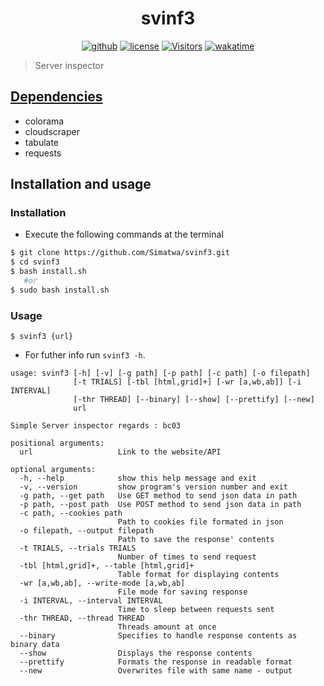 <h1 align="Center">svinf3</h1>
<p align="center">
<a href='#'><img src="https://img.shields.io/static/v1?logo=github&label=Github&message=Passing&color=green" alt="github" /></a>
<a href='LICENSE'><img src='https://img.shields.io/static/v1?logo=MIT&label=License&message=MIT&color=purple' alt='license'/></a>
<a href='#'><img  src='https://visitor-badge.glitch.me/badge?page_id=Simatwa.svinf3' alt='Visitors'/></a>
<a href="https://wakatime.com/badge/github/Simatwa/svinf3"><img src="https://wakatime.com/badge/github/Simatwa/svinf3.svg" alt="wakatime"></a>
</p>

> Server inspector
## [Dependencies](requirements.txt)

- colorama
- cloudscraper
- tabulate
- requests

## Installation and usage

### Installation

- Execute the following commands at the terminal 

```bash
$ git clone https://github.com/Simatwa/svinf3.git
$ cd svinf3
$ bash install.sh 
   #or
$ sudo bash install.sh
```

### Usage

`$ svinf3 {url}`

- For futher info run `svinf3 -h`.

```
usage: svinf3 [-h] [-v] [-g path] [-p path] [-c path] [-o filepath]
              [-t TRIALS] [-tbl [html,grid]+] [-wr [a,wb,ab]] [-i INTERVAL]
              [-thr THREAD] [--binary] [--show] [--prettify] [--new]
              url

Simple Server inspector regards : bc03

positional arguments:
  url                   Link to the website/API

optional arguments:
  -h, --help            show this help message and exit
  -v, --version         show program's version number and exit
  -g path, --get path   Use GET method to send json data in path
  -p path, --post path  Use POST method to send json data in path
  -c path, --cookies path
                        Path to cookies file formated in json
  -o filepath, --output filepath
                        Path to save the response' contents
  -t TRIALS, --trials TRIALS
                        Number of times to send request
  -tbl [html,grid]+, --table [html,grid]+
                        Table format for displaying contents
  -wr [a,wb,ab], --write-mode [a,wb,ab]
                        File mode for saving response
  -i INTERVAL, --interval INTERVAL
                        Time to sleep between requests sent
  -thr THREAD, --thread THREAD
                        Threads amount at once
  --binary              Specifies to handle response contents as binary data
  --show                Displays the response contents
  --prettify            Formats the response in readable format
  --new                 Overwrites file with same name - output
  ```
